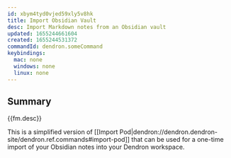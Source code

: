 ```yaml
---
id: xbym4tyd0vjed59xly5v8hk
title: Import Obsidian Vault
desc: Import Markdown notes from an Obsidian vault
updated: 1655244661604
created: 1655244531372
commandId: dendron.someCommand
keybindings:
  mac: none
  windows: none
  linux: none
---
```


## Summary

{{fm.desc}}

This is a simplified version of [[Import Pod|dendron://dendron.dendron-site/dendron.ref.commands#import-pod]] that can be used for a one-time import of your Obsidian notes into your Dendron workspace.